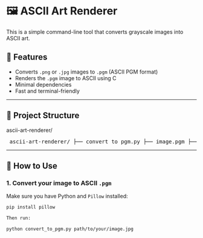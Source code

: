 # 🖼️ ASCII Art Renderer

This is a simple command-line tool that converts grayscale images into ASCII art.

## 🔧 Features

- Converts `.png` or `.jpg` images to `.pgm` (ASCII PGM format)
- Renders the `.pgm` image to ASCII using C
- Minimal dependencies
- Fast and terminal-friendly

---

## 📁 Project Structure

ascii-art-renderer/
<pre> ascii-art-renderer/ ├── convert_to_pgm.py ├── image.pgm ├── render.c └── render </pre>

---

## 🚀 How to Use

### 1. Convert your image to ASCII `.pgm`

Make sure you have Python and `Pillow` installed:

```bash
pip install pillow

Then run:

python convert_to_pgm.py path/to/your/image.jpg
